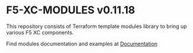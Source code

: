 # F5-XC-MODULES v0.11.18

This repository consists of Terraform template modules library to bring up various F5 XC components.

Find modules documentation and examples at [Documentation](https://github.com/cklewar/f5-xc-modules-docs)